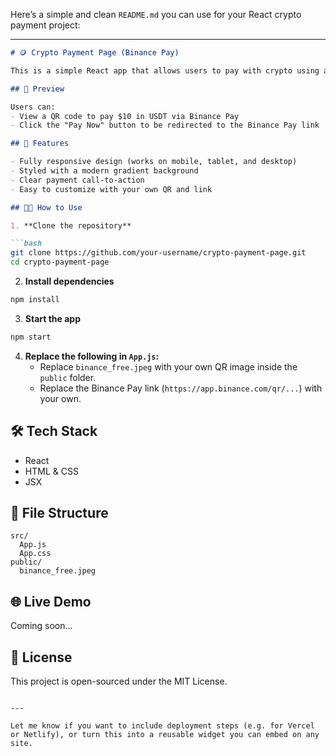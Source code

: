 Here’s a simple and clean `README.md` you can use for your React crypto payment project:

---

```markdown
# 🪙 Crypto Payment Page (Binance Pay)

This is a simple React app that allows users to pay with crypto using a Binance Pay QR code.

## 📸 Preview

Users can:
- View a QR code to pay $10 in USDT via Binance Pay
- Click the "Pay Now" button to be redirected to the Binance Pay link

## 🚀 Features

- Fully responsive design (works on mobile, tablet, and desktop)
- Styled with a modern gradient background
- Clear payment call-to-action
- Easy to customize with your own QR and link

## 🧑‍💻 How to Use

1. **Clone the repository**

```bash
git clone https://github.com/your-username/crypto-payment-page.git
cd crypto-payment-page
```

2. **Install dependencies**

```bash
npm install
```

3. **Start the app**

```bash
npm start
```

4. **Replace the following in `App.js`:**
   - Replace `binance_free.jpeg` with your own QR image inside the `public` folder.
   - Replace the Binance Pay link (`https://app.binance.com/qr/...`) with your own.

## 🛠 Tech Stack

- React
- HTML & CSS
- JSX

## 📁 File Structure

```
src/
  App.js
  App.css
public/
  binance_free.jpeg
```

## 🌐 Live Demo

Coming soon...

## 📄 License

This project is open-sourced under the MIT License.
```

---

Let me know if you want to include deployment steps (e.g. for Vercel or Netlify), or turn this into a reusable widget you can embed on any site.